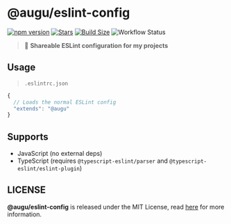 # @augu/eslint-config
[![npm version](https://badge.fury.io/js/%40augu%2Feslint-config.svg)](https://badge.fury.io/js/%40augu%2Feslint-config) [![Stars](https://img.shields.io/github/stars/auguwu/eslint-config)](https://github.com/auguwu/eslint-config) [![Build Size](https://img.shields.io/bundlephobia/min/@augu/eslint-config?style=flat-square)](https://github.com/auguwu/eslint-config) ![Workflow Status](https://github.com/auguwu/eslint-config/workflows/ESLint/badge.svg)

> :scroll: **Shareable ESLint configuration for my projects**

## Usage
> `.eslintrc.json`

```js
{
  // Loads the normal ESLint config
  "extends": "@augu"
}
```

## Supports
- JavaScript (no external deps)
- TypeScript (requires `@typescript-eslint/parser` and `@typescript-eslint/eslint-plugin`)

## LICENSE
**@augu/eslint-config** is released under the MIT License, read [here](/LICENSE) for more information.
